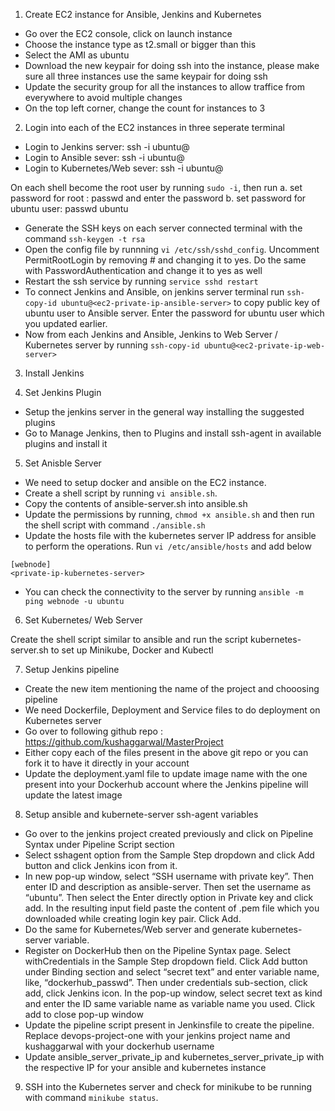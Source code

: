 1. Create EC2 instance for Ansible, Jenkins and Kubernetes

- Go over the EC2 console, click on launch instance
- Choose the instance type as t2.small or bigger than this
- Select the AMI as ubuntu
- Download the new keypair for doing ssh into the instance, please make sure all three instances use the same keypair for doing ssh
- Update the security group for all the instances to allow traffice from everywhere to avoid multiple changes
- On the top left corner, change the count for instances to 3

2. Login into each of the EC2 instances in three seperate terminal

- Login to Jenkins server: ssh -i <download-location-of-login-key-pair-pem-file> ubuntu@<public-ip-of-jenkins-server>
- Login to Ansible sever: ssh -i <download-location-of-login-key-pair-pem-file> ubuntu@<public-ip-of-ansible-server>
- Login to Kubernetes/Web sever: ssh -i <download-location-of-login-key-pair-pem-file> ubuntu@<public-ip-of-web-server>

On each shell become the root user by running `sudo -i`, then run
a. set password for root : passwd and enter the password
b. set password for ubuntu user: passwd ubuntu

- Generate the SSH keys on each server connected terminal with the command `ssh-keygen -t rsa`
- Open the config file by runnning `vi /etc/ssh/sshd_config`. Uncomment PermitRootLogin by removing # and changing it to yes. Do the same with PasswordAuthentication and change it to yes as well
- Restart the ssh service by running `service sshd restart`
- To connect Jenkins and Ansible, on jenkins server terminal run `ssh-copy-id ubuntu@<ec2-private-ip-ansible-server>` to copy public key of ubuntu user to Ansible server. Enter the password for ubuntu user which you updated earlier.
- Now from each Jenkins and Ansible, Jenkins to Web Server / Kubernetes server by running `ssh-copy-id ubuntu@<ec2-private-ip-web-server>`

3. Install Jenkins

4. Set Jenkins Plugin

- Setup the jenkins server in the general way installing the suggested plugins
- Go to Manage Jenkins, then to Plugins and install ssh-agent in available plugins and install it

5. Set Anisble Server

- We need to setup docker and ansible on the EC2 instance.
- Create a shell script by running `vi ansible.sh`.
- Copy the contents of ansible-server.sh into ansible.sh
- Update the permissions by running, `chmod +x ansible.sh` and then run the shell script with command `./ansible.sh`
- Update the hosts file with the kubernetes server IP address for ansible to perform the operations. Run `vi /etc/ansible/hosts` and add below

```
[webnode]
<private-ip-kubernetes-server>
```

- You can check the connectivity to the server by running `ansible -m ping webnode -u ubuntu`

6. Set Kubernetes/ Web Server

Create the shell script similar to ansible and run the script kubernetes-server.sh to set up Minikube, Docker and Kubectl

7. Setup Jenkins pipeline

- Create the new item mentioning the name of the project and chooosing pipeline
- We need Dockerfile, Deployment and Service files to do deployment on Kubernetes server
- Go over to following github repo : https://github.com/kushaggarwal/MasterProject
- Either copy each of the files present in the above git repo or you can fork it to have it directly in your account
- Update the deployment.yaml file to update image name with the one present into your Dockerhub account where the Jenkins pipeline will update the latest image

8. Setup ansible and kubernete-server ssh-agent variables

- Go over to the jenkins project created previously and click on Pipeline Syntax under Pipeline Script section
- Select sshagent option from the Sample Step dropdown and click Add button and click Jenkins icon from it.
- In new pop-up window, select “SSH username with private key”. Then enter ID and description as ansible-server. Then set the username as “ubuntu”. Then select the Enter directly option in Private key and click add. In the resulting input field paste the content of .pem file which you downloaded while creating login key pair. Click Add.
- Do the same for Kubernetes/Web server and generate kubernetes-server variable.
- Register on DockerHub then on the Pipeline Syntax page. Select withCredentials in the Sample Step dropdown field. Click Add button under Binding section and select “secret text” and enter variable name, like, “dockerhub_passwd”. Then under credentials sub-section, click add, click Jenkins icon. In the pop-up window, select secret text as kind and enter the ID same variable name as variable name you used. Click add to close pop-up window
- Update the pipeline script present in Jenkinsfile to create the pipeline. Replace devops-project-one with your jenkins project name and kushaggarwal with your dockerhub username
- Update ansible_server_private_ip and kubernetes_server_private_ip with the respective IP for your ansible and kubernetes instance

9. SSH into the Kubernetes server and check for minikube to be running with command `minikube status`.
